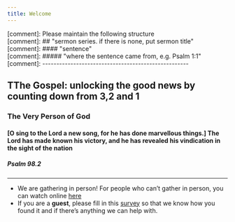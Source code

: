 ```yaml
---
title: Welcome
---
```



[comment]: Please maintain the following structure  
[comment]: ## "sermon series. if there is none, put sermon title"  
[comment]: #### "sentence"   
[comment]: ##### "where the sentence came from, e.g. Psalm 1:1"  
[comment]: ----------------------------------------------------  

## TThe Gospel: unlocking the good news by counting down from 3,2 and 1

### The Very Person of God 


#### [O sing to the Lord a new song, for he has done marvellous things.] The Lord has made known his victory, and he has revealed his vindication in the sight of the nation

##### Psalm 98.2



---
- We are gathering in person! For people who can’t gather in person, you can watch online [here](https://stgeorgeshurstville.org.au/sunday-english-online)
- If you are a **guest**, please fill in this [survey](https://tinyurl.com/SGHACsurvey) so that we know how you found it and if there’s anything we can help with.
